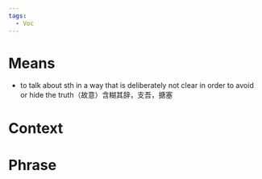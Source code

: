 ```yaml
---
tags:
  - Voc
---
```

# Means
- to talk about sth in a way that is deliberately not clear in order to avoid or hide the truth（故意）含糊其辞，支吾，搪塞
# Context

# Phrase
